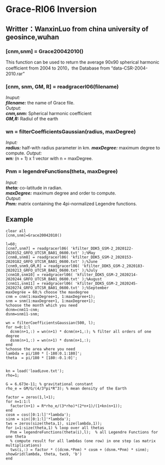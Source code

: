 # Grace-Rl06 Inversion
## Writter：WanxinLuo from china university of geosince,wuhan
### **[cnm,snm] = Grace20042010()**  
This function can be used to return the average 90x90 spherical harmonic coefficient from 2004 to 2010，the Database from “data-CSR-2004-2010.rar”  
### **[cnm, snm, GM, R] = readgracerl06(filename)**  
*Inuput:*  
***filename:*** the name of Grace file.   
*Output:*  
***cnm,snm:*** Spherical harmonic coefficient  
***GM,R:*** Radiul of the earth  
### **wn = filterCoefficientsGaussian(radius, maxDegree)**  
*Input:*  
***radius:*** half-with radius parameter in km.
***maxDegree:*** maximum degree to compute.
*Output:*  
***wn:*** (n + 1) x 1 vector with n = maxDegree.
### **Pnm = legendreFunctions(theta, maxDegree)**  
*Input:*  
***theta:*** co-latitude in radian.  
***maxDegree:*** maximum degree and order to compute.  
*Output:*  
***Pnm:*** matrix containing the 4pi-normalized Legendre functions.
## Example  
~~~
clear all
[cnm,snm]=Grace20042010()

l=60;
[cnm7,snm7] = readgracerl06( 'kfilter_DDK5_GSM-2_2020122-2020152_GRFO_UTCSR_BA01_0600.txt' );%May
[cnm8,snm8] = readgracerl06( 'kfilter_DDK5_GSM-2_2020153-2020182_GRFO_UTCSR_BA01_0600.txt' );%June
[cnm9,snm9,GM,R] = readgracerl06( 'kfilter_DDK5_GSM-2_2020183-2020213_GRFO_UTCSR_BA01_0600.txt' );%July
[cnm10,snm10] = readgracerl06( 'kfilter_DDK5_GSM-2_2020214-2020244_GRFO_UTCSR_BA01_0600.txt' );%August
[cnm11,snm11] = readgracerl06( 'kfilter_DDK5_GSM-2_2020245-2020274_GRFO_UTCSR_BA01_0600.txt' );%September
maxDegree = 60;% choose the maxdegree
cnm = cnm(1:maxDegree+1, 1:maxDegree+1);
snm = snm(1:maxDegree+1, 1:maxDegree+1);
%choose the month which you need
dcnm=cnm11-cnm;
dsnm=snm11-snm;

wn = filterCoefficientsGaussian(500, l);
for n=0:1:l
  dcnm(n+1,:) = wn(n+1) * dcnm(n+1,:); % filter all orders of one degree
  dsnm(n+1,:) = wn(n+1) * dsnm(n+1,:);
end
%choose the area where you need
lambda = pi/180 * [-180:0.1:180]';
theta  = pi/180 * [180:-0.1:0]';


kn = load('loadLove.txt');
rho=1;

G = 6.673e-11; % gravitational constant
rho_e = GM/G/(4/3*pi*R^3); % mean density of the Earth

factor = zeros(1,l+1);
for n=1:1:l
  factor(n+1) = R*rho_e/(3*rho)*(2*n+1)/(1+kn(n+1));
end
cosm = cos([0:1:l]'*lambda');
sinm = sin([0:1:l]'*lambda');
tws = zeros(size(theta,1), size(lambda,1));
for i=1:size(theta,1) % loop over all thetas
  Pnm = legendreFunctions(theta(i),l);  % all Legendre Functions for one theta
  % compute result for all lambdas (one row) in one step (as matrix multiplications)
  tws(i,:) = factor * ((dcnm.*Pnm) * cosm + (dsnm.*Pnm) * sinm);
showGrid(lambda, theta, tws9, 'b')
end
~~~

